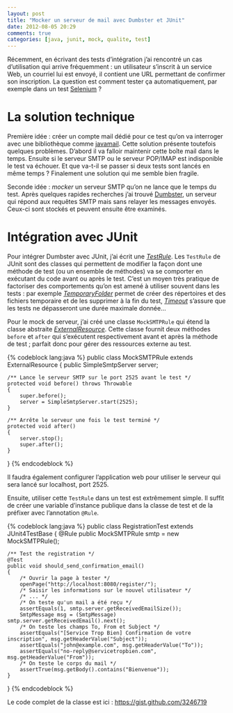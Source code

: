 ```yaml
---
layout: post
title: "Mocker un serveur de mail avec Dumbster et JUnit"
date: 2012-08-05 20:29
comments: true
categories: [java, junit, mock, qualite, test]
---
```


Récemment, en écrivant des tests d’intégration j’ai rencontré un cas d’utilisation qui arrive fréquemment : un utilisateur s’inscrit à un service Web, un courriel lui est envoyé, il contient une URL permettant de confirmer son inscription. La question est comment tester ça automatiquement, par exemple dans un test [Selenium](http://seleniumhq.org/) ?

<!--more-->

La solution technique
=====================

Première idée : créer un compte mail dédié pour ce test qu’on va interroger avec une bibliothèque comme [javamail](http://www.oracle.com/technetwork/java/javamail/index.html). Cette solution présente toutefois quelques problèmes. D’abord il va falloir maintenir cette boîte mail dans le temps. Ensuite si le serveur SMTP ou le serveur POP/IMAP est indisponible le test va échouer. Et que va-t-il se passer si deux tests sont lancés en même temps ? Finalement une solution qui me semble bien fragile.

Seconde idée : _mocker_ un serveur SMTP qu’on ne lance que le temps du test. Après quelques rapides recherches j’ai trouvé [Dumbster](http://quintanasoft.com/dumbster/), un serveur qui répond aux requêtes SMTP mais sans relayer les messages envoyés. Ceux-ci sont stockés et peuvent ensuite être examinés.

Intégration avec JUnit
======================

Pour intégrer Dumbster avec JUnit, j’ai écrit une [_TestRule_](http://kentbeck.github.com/junit/javadoc/latest/org/junit/rules/TestRule.html). Les `TestRule` de JUnit sont des classes qui permettent de modifier la façon dont une méthode de test (ou un ensemble de méthodes) va se comporter en exécutant du code avant ou après le test. C’est un moyen très pratique de factoriser des comportements qu’on est amené à utiliser souvent dans les tests : par exemple [_TemporaryFolder_](http://kentbeck.github.com/junit/javadoc/latest/org/junit/rules/TemporaryFolder.html) permet de créer des répertoires et des fichiers temporaire et de les supprimer à la fin du test, [_Timeout_](http://kentbeck.github.com/junit/javadoc/latest/org/junit/rules/Timeout.html) s’assure que les tests ne dépasseront une durée maximale donnée…

Pour le mock de serveur, j’ai créé une classe `MockSMTPRule` qui étend la classe abstraite [_ExternalResource_](http://kentbeck.github.com/junit/javadoc/latest/org/junit/rules/ExternalResource.html). Cette classe fournit deux méthodes `before` et `after` qui s’exécutent respectivement avant et après la méthode de test ; parfait donc pour gérer des ressources externe au test.

{% codeblock lang:java %}
public class MockSMTPRule extends ExternalResource
{
     public SimpleSmtpServer server;

    /** Lance le serveur SMTP sur le port 2525 avant le test */
    protected void before() throws Throwable
    {
        super.before();
        server = SimpleSmtpServer.start(2525);
    }

    /** Arrête le serveur une fois le test terminé */
    protected void after()
    {
        server.stop();
        super.after();
    }
}
{% endcodeblock %}

Il faudra également configurer l’application web pour utiliser le serveur qui sera lancé sur localhost, port 2525.

Ensuite, utiliser cette `TestRule` dans un test est extrêmement simple. Il suffit de créer une variable d’instance publique dans la classe de test et de la préfixer avec l’annotation `@Rule`.

{% codeblock lang:java %}
public class RegistrationTest extends JUnit4TestBase
{
    @Rule
    public MockSMTPRule smtp = new MockSMTPRule();

    /** Test the registration */
    @Test
    public void should_send_confirmation_email()
    {
        /* Ouvrir la page à tester */
        openPage("http://localhost:8080/register/");
        /* Saisir les informations sur le nouvel utilisateur */
        /* ... */
        /* On teste qu'un mail a été reçu */
        assertEquals(1, smtp.server.getReceivedEmailSize());
        SmtpMessage msg = (SmtpMessage) smtp.server.getReceivedEmail().next();
        /* On teste les champs To, From et Subject */
        assertEquals("[Service Trop Bien] Confirmation de votre inscription", msg.getHeaderValue("Subject"));
        assertEquals("john@example.com", msg.getHeaderValue("To"));
        assertEquals("no-reply@servicetropbien.com", msg.getHeaderValue("From"));
        /* On teste le corps du mail */
        assertTrue(msg.getBody().contains("Bienvenue"));
    }
}
{% endcodeblock %}

Le code complet de la classe est ici : <https://gist.github.com/3246719>


